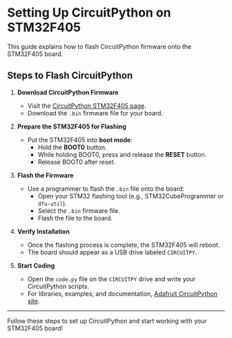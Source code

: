 # Setting Up CircuitPython on STM32F405

This guide explains how to flash CircuitPython firmware onto the STM32F405 board.

## Steps to Flash CircuitPython

1. **Download CircuitPython Firmware**
   - Visit the [CircuitPython STM32F405 page](https://circuitpython.org/board/feather_stm32f405_express/).
   - Download the `.bin` firmware file for your board.

2. **Prepare the STM32F405 for Flashing**
   - Put the STM32F405 into **boot mode**:
     - Hold the **BOOT0** button.
     - While holding BOOT0, press and release the **RESET** button.
     - Release BOOT0 after reset.

3. **Flash the Firmware**
   - Use a programmer to flash the `.bin` file onto the board:
     - Open your STM32 flashing tool (e.g., STM32CubeProgrammer or `dfu-util`).
     - Select the `.bin` firmware file.
     - Flash the file to the board.

4. **Verify Installation**
   - Once the flashing process is complete, the STM32F405 will reboot.
   - The board should appear as a USB drive labeled `CIRCUITPY`.

5. **Start Coding**
   - Open the `code.py` file on the `CIRCUITPY` drive and write your CircuitPython scripts.
   - For libraries, examples, and documentation, [Adafruit CircuitPython site](https://learn.adafruit.com/welcome-to-circuitpython).

---

Follow these steps to set up CircuitPython and start working with your STM32F405 board!
